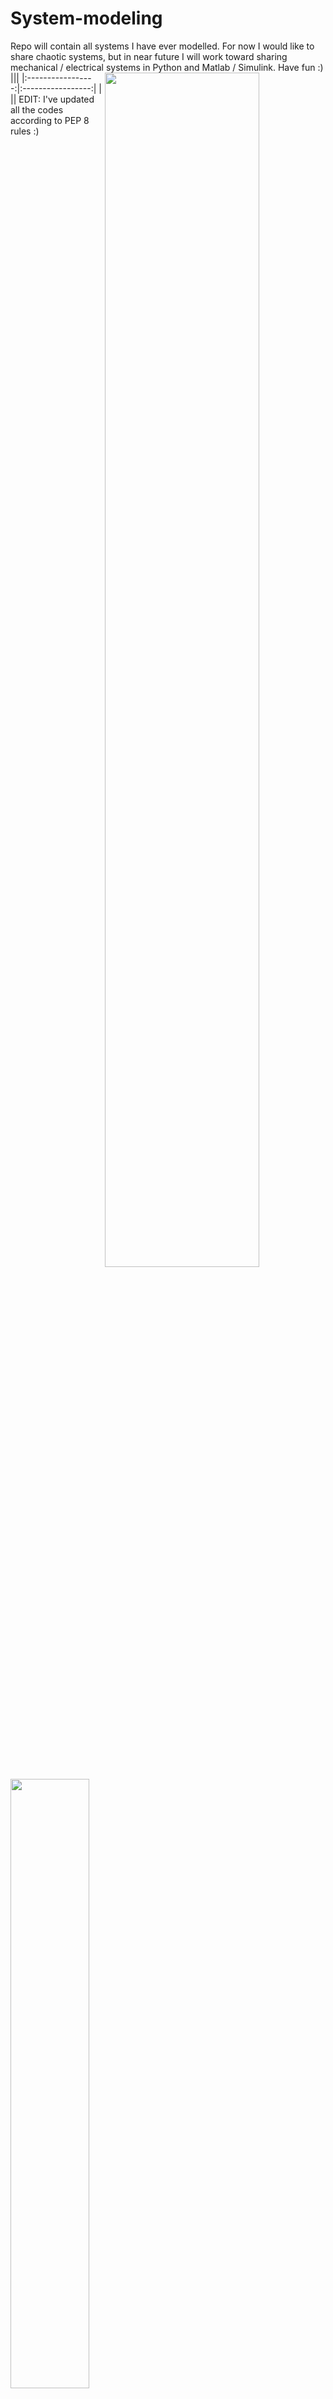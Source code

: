 # System-modeling
Repo will contain all systems I have ever modelled. For now I would like to share chaotic systems, but in near future I will work toward sharing mechanical / electrical systems in Python and Matlab / Simulink. Have fun :)
|<img src="https://user-images.githubusercontent.com/121867860/213660422-56d2fa68-e642-4a65-badb-02eb30195b8a.png" width=70% height=70% align="right">|<img src="https://user-images.githubusercontent.com/121867860/210835613-7aaeea47-eed6-4518-85e2-e26dea2e34b7.png" width=50% height=50% align="left">|
|:-----------------:|:-----------------:|
|<img src="https://user-images.githubusercontent.com/121867860/210835961-4abe953a-9b01-4de6-9a8f-2f2684d8bdfb.png" width=50% height=50% align="right">|<img src="https://user-images.githubusercontent.com/121867860/210834466-55ad4758-9bcd-4bd4-8872-89a89b5e7a16.png" width=70% height=70% align="left">|
EDIT:
I've updated all the codes according to PEP 8 rules :)
